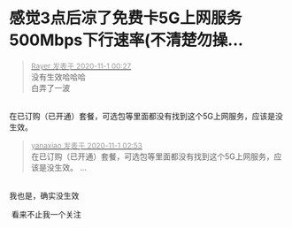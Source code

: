 # 感觉3点后凉了免费卡5G上网服务500Mbps下行速率(不清楚勿操...


<div class="quote"><blockquote><font size="2"><a href="https://www.hostloc.com/forum.php?mod=redirect&amp;goto=findpost&amp;pid=9383353&amp;ptid=757941" target="_blank"><font color="#999999">Rayer 发表于 2020-11-1 00:27</font></a></font><br />
没有生效哈哈哈<br />
白弄了一波</blockquote></div><br />
在已订购（已开通）套餐，可选包等里面都没有找到这个5G上网服务，应该是没生效。

<div class="quote"><blockquote><font size="2"><a href="https://www.hostloc.com/forum.php?mod=redirect&amp;goto=findpost&amp;pid=9383566&amp;ptid=757941" target="_blank"><font color="#999999">yanaxiao 发表于 2020-11-1 02:53</font></a></font><br />
在已订购（已开通）套餐，可选包等里面都没有找到这个5G上网服务，应该是没生效。 ...</blockquote></div><br />
我也是，确实没生效

<img src="static/image/smiley/default/lol.gif" smilieid="12" border="0" alt="" /> 看来不止我一个关注
